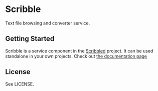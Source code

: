 # Scribble

Text file browsing and converter service.

## Getting Started

Scribble is a service component in the [Scribbled](http://scribbled.io) project. It can be used standalone in your own projects. Check out [the documentation page](http://scribbled.io/about-scribble/)

## License

See LICENSE.